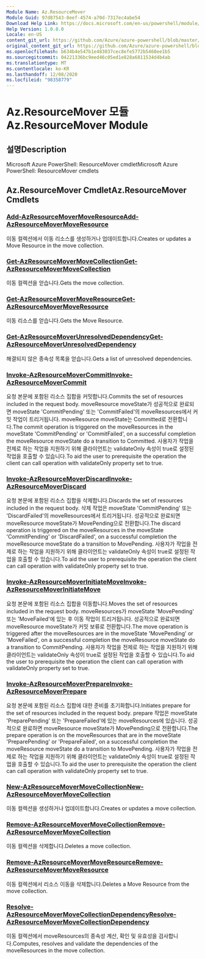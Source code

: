 ```yaml
---
Module Name: Az.ResourceMover
Module Guid: 97d87543-8eef-4574-a70d-7317ec4abe54
Download Help Link: https://docs.microsoft.com/en-us/powershell/module/az.resourcemover
Help Version: 1.0.0.0
Locale: en-US
content_git_url: https://github.com/Azure/azure-powershell/blob/master/src/ResourceMover/help/Az.ResourceMover.md
original_content_git_url: https://github.com/Azure/azure-powershell/blob/master/src/ResourceMover/help/Az.ResourceMover.md
ms.openlocfilehash: b634b4e547b1e483037cec8efe5772b5460ee1b5
ms.sourcegitcommit: 04221336bc9eed46c05ed1e828a6811534d4b4ab
ms.translationtype: MT
ms.contentlocale: ko-KR
ms.lasthandoff: 12/08/2020
ms.locfileid: "98358779"
---
```

# <span data-ttu-id="1259d-101">Az.ResourceMover 모듈</span><span class="sxs-lookup"><span data-stu-id="1259d-101">Az.ResourceMover Module</span></span>
## <span data-ttu-id="1259d-102">설명</span><span class="sxs-lookup"><span data-stu-id="1259d-102">Description</span></span>
<span data-ttu-id="1259d-103">Microsoft Azure PowerShell: ResourceMover cmdlet</span><span class="sxs-lookup"><span data-stu-id="1259d-103">Microsoft Azure PowerShell: ResourceMover cmdlets</span></span>

## <span data-ttu-id="1259d-104">Az.ResourceMover Cmdlet</span><span class="sxs-lookup"><span data-stu-id="1259d-104">Az.ResourceMover Cmdlets</span></span>
### [<span data-ttu-id="1259d-105">Add-AzResourceMoverMoveResource</span><span class="sxs-lookup"><span data-stu-id="1259d-105">Add-AzResourceMoverMoveResource</span></span>](Add-AzResourceMoverMoveResource.md)
<span data-ttu-id="1259d-106">이동 컬렉션에서 이동 리소스를 생성하거나 업데이트합니다.</span><span class="sxs-lookup"><span data-stu-id="1259d-106">Creates or updates a Move Resource in the move collection.</span></span>

### [<span data-ttu-id="1259d-107">Get-AzResourceMoverMoveCollection</span><span class="sxs-lookup"><span data-stu-id="1259d-107">Get-AzResourceMoverMoveCollection</span></span>](Get-AzResourceMoverMoveCollection.md)
<span data-ttu-id="1259d-108">이동 컬렉션을 얻습니다.</span><span class="sxs-lookup"><span data-stu-id="1259d-108">Gets the move collection.</span></span>

### [<span data-ttu-id="1259d-109">Get-AzResourceMoverMoveResource</span><span class="sxs-lookup"><span data-stu-id="1259d-109">Get-AzResourceMoverMoveResource</span></span>](Get-AzResourceMoverMoveResource.md)
<span data-ttu-id="1259d-110">이동 리소스를 얻습니다.</span><span class="sxs-lookup"><span data-stu-id="1259d-110">Gets the Move Resource.</span></span>

### [<span data-ttu-id="1259d-111">Get-AzResourceMoverUnresolvedDependency</span><span class="sxs-lookup"><span data-stu-id="1259d-111">Get-AzResourceMoverUnresolvedDependency</span></span>](Get-AzResourceMoverUnresolvedDependency.md)
<span data-ttu-id="1259d-112">해결되지 않은 종속성 목록을 얻습니다.</span><span class="sxs-lookup"><span data-stu-id="1259d-112">Gets a list of unresolved dependencies.</span></span>

### [<span data-ttu-id="1259d-113">Invoke-AzResourceMoverCommit</span><span class="sxs-lookup"><span data-stu-id="1259d-113">Invoke-AzResourceMoverCommit</span></span>](Invoke-AzResourceMoverCommit.md)
<span data-ttu-id="1259d-114">요청 본문에 포함된 리소스 집합을 커밋합니다.</span><span class="sxs-lookup"><span data-stu-id="1259d-114">Commits the set of resources included in the request body.</span></span>
<span data-ttu-id="1259d-115">moveResource moveState가 성공적으로 완료되면 moveState 'CommitPending' 또는 'CommitFailed'의 moveResources에서 커밋 작업이 트리거됩니다. moveResource moveState는 Committed로 전환합니다.</span><span class="sxs-lookup"><span data-stu-id="1259d-115">The commit operation is triggered on the moveResources in the moveState 'CommitPending' or 'CommitFailed', on a successful completion the moveResource moveState do a transition to Committed.</span></span>
<span data-ttu-id="1259d-116">사용자가 작업을 전제로 하는 작업을 지원하기 위해 클라이언트는 validateOnly 속성이 true로 설정된 작업을 호출할 수 있습니다.</span><span class="sxs-lookup"><span data-stu-id="1259d-116">To aid the user to prerequisite the operation the client can call operation with validateOnly property set to true.</span></span>

### [<span data-ttu-id="1259d-117">Invoke-AzResourceMoverDiscard</span><span class="sxs-lookup"><span data-stu-id="1259d-117">Invoke-AzResourceMoverDiscard</span></span>](Invoke-AzResourceMoverDiscard.md)
<span data-ttu-id="1259d-118">요청 본문에 포함된 리소스 집합을 삭제합니다.</span><span class="sxs-lookup"><span data-stu-id="1259d-118">Discards the set of resources included in the request body.</span></span>
<span data-ttu-id="1259d-119">삭제 작업은 moveState 'CommitPending' 또는 'DiscardFailed'의 moveResources에서 트리거됩니다. 성공적으로 완료되면 moveResource moveState가 MovePending으로 전환합니다.</span><span class="sxs-lookup"><span data-stu-id="1259d-119">The discard operation is triggered on the moveResources in the moveState 'CommitPending' or 'DiscardFailed', on a successful completion the moveResource moveState do a transition to MovePending.</span></span>
<span data-ttu-id="1259d-120">사용자가 작업을 전제로 하는 작업을 지원하기 위해 클라이언트는 validateOnly 속성이 true로 설정된 작업을 호출할 수 있습니다.</span><span class="sxs-lookup"><span data-stu-id="1259d-120">To aid the user to prerequisite the operation the client can call operation with validateOnly property set to true.</span></span>

### [<span data-ttu-id="1259d-121">Invoke-AzResourceMoverInitiateMove</span><span class="sxs-lookup"><span data-stu-id="1259d-121">Invoke-AzResourceMoverInitiateMove</span></span>](Invoke-AzResourceMoverInitiateMove.md)
<span data-ttu-id="1259d-122">요청 본문에 포함된 리소스 집합을 이동합니다.</span><span class="sxs-lookup"><span data-stu-id="1259d-122">Moves the set of resources included in the request body.</span></span>
<span data-ttu-id="1259d-123">moveResources가 moveState 'MovePending' 또는 'MoveFailed'에 있는 후 이동 작업이 트리거됩니다. 성공적으로 완료되면 moveResource moveState가 커밋 보류로 전환합니다.</span><span class="sxs-lookup"><span data-stu-id="1259d-123">The move operation is triggered after the moveResources are in the moveState 'MovePending' or 'MoveFailed', on a successful completion the moveResource moveState do a transition to CommitPending.</span></span>
<span data-ttu-id="1259d-124">사용자가 작업을 전제로 하는 작업을 지원하기 위해 클라이언트는 validateOnly 속성이 true로 설정된 작업을 호출할 수 있습니다.</span><span class="sxs-lookup"><span data-stu-id="1259d-124">To aid the user to prerequisite the operation the client can call operation with validateOnly property set to true.</span></span>

### [<span data-ttu-id="1259d-125">Invoke-AzResourceMoverPrepare</span><span class="sxs-lookup"><span data-stu-id="1259d-125">Invoke-AzResourceMoverPrepare</span></span>](Invoke-AzResourceMoverPrepare.md)
<span data-ttu-id="1259d-126">요청 본문에 포함된 리소스 집합에 대한 준비를 초기화합니다.</span><span class="sxs-lookup"><span data-stu-id="1259d-126">Initiates prepare for the set of resources included in the request body.</span></span>
<span data-ttu-id="1259d-127">prepare 작업은 moveState 'PreparePending' 또는 'PrepareFailed'에 있는 moveResources에 있습니다. 성공적으로 완료하면 moveResource moveState가 MovePending으로 전환합니다.</span><span class="sxs-lookup"><span data-stu-id="1259d-127">The prepare operation is on the moveResources that are in the moveState 'PreparePending' or 'PrepareFailed', on a successful completion the moveResource moveState do a transition to MovePending.</span></span>
<span data-ttu-id="1259d-128">사용자가 작업을 전제로 하는 작업을 지원하기 위해 클라이언트는 validateOnly 속성이 true로 설정된 작업을 호출할 수 있습니다.</span><span class="sxs-lookup"><span data-stu-id="1259d-128">To aid the user to prerequisite the operation the client can call operation with validateOnly property set to true.</span></span>

### [<span data-ttu-id="1259d-129">New-AzResourceMoverMoveCollection</span><span class="sxs-lookup"><span data-stu-id="1259d-129">New-AzResourceMoverMoveCollection</span></span>](New-AzResourceMoverMoveCollection.md)
<span data-ttu-id="1259d-130">이동 컬렉션을 생성하거나 업데이트합니다.</span><span class="sxs-lookup"><span data-stu-id="1259d-130">Creates or updates a move collection.</span></span>

### [<span data-ttu-id="1259d-131">Remove-AzResourceMoverMoveCollection</span><span class="sxs-lookup"><span data-stu-id="1259d-131">Remove-AzResourceMoverMoveCollection</span></span>](Remove-AzResourceMoverMoveCollection.md)
<span data-ttu-id="1259d-132">이동 컬렉션을 삭제합니다.</span><span class="sxs-lookup"><span data-stu-id="1259d-132">Deletes a move collection.</span></span>

### [<span data-ttu-id="1259d-133">Remove-AzResourceMoverMoveResource</span><span class="sxs-lookup"><span data-stu-id="1259d-133">Remove-AzResourceMoverMoveResource</span></span>](Remove-AzResourceMoverMoveResource.md)
<span data-ttu-id="1259d-134">이동 컬렉션에서 리소스 이동을 삭제합니다.</span><span class="sxs-lookup"><span data-stu-id="1259d-134">Deletes a Move Resource from the move collection.</span></span>

### [<span data-ttu-id="1259d-135">Resolve-AzResourceMoverMoveCollectionDependency</span><span class="sxs-lookup"><span data-stu-id="1259d-135">Resolve-AzResourceMoverMoveCollectionDependency</span></span>](Resolve-AzResourceMoverMoveCollectionDependency.md)
<span data-ttu-id="1259d-136">이동 컬렉션에서 moveResources의 종속성 계산, 확인 및 유효성을 검사합니다.</span><span class="sxs-lookup"><span data-stu-id="1259d-136">Computes, resolves and validate the dependencies of the moveResources in the move collection.</span></span>

